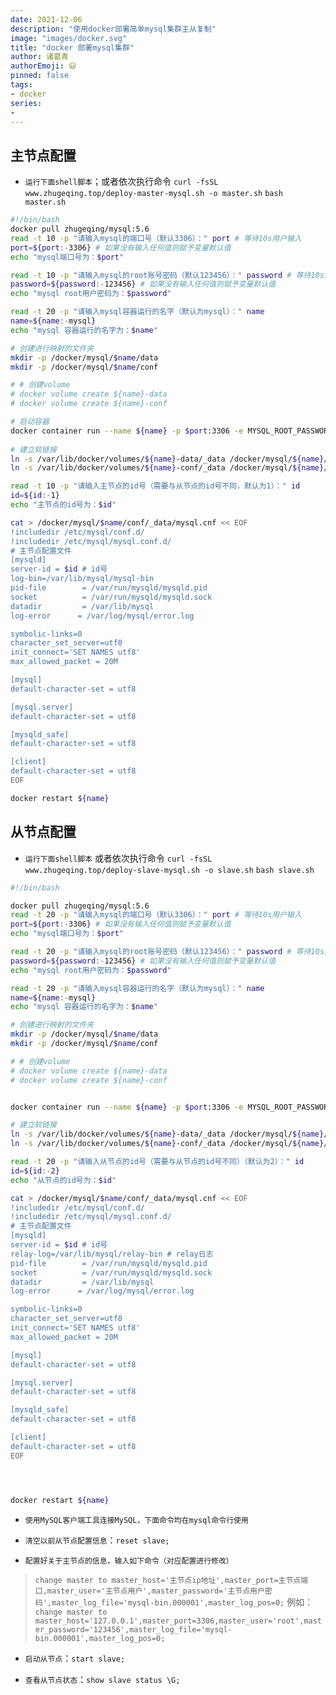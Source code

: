 ```yaml
---
date: 2021-12-06
description: "使用docker部署简单mysql集群主从复制"
image: "images/docker.svg"
title: "docker 部署mysql集群"
author: 诸葛青
authorEmoji: 😃
pinned: false
tags:
- docker
series:
- 
---
```



## 主节点配置

* `运行下面shell脚本`；或者依次执行命令 `curl -fsSL www.zhugeqing.top/deploy-master-mysql.sh -o master.sh` `bash master.sh`
```Shell:deploy-master.sh
#!/bin/bash
docker pull zhugeqing/mysql:5.6
read -t 10 -p "请输入mysql的端口号（默认3306）：" port # 等待10s用户输入
port=${port:-3306} # 如果没有输入任何值则赋予变量默认值
echo "mysql端口号为：$port"

read -t 10 -p "请输入mysql的root账号密码（默认123456）：" password # 等待10s用户输入
password=${password:-123456} # 如果没有输入任何值则赋予变量默认值
echo "mysql root用户密码为：$password"

read -t 20 -p "请输入mysql容器运行的名字（默认为mysql）：" name 
name=${name:-mysql}
echo "mysql 容器运行的名字为：$name"

# 创建进行映射的文件夹
mkdir -p /docker/mysql/$name/data
mkdir -p /docker/mysql/$name/conf

# # 创建volume
# docker volume create ${name}-data
# docker volume create ${name}-conf

# 启动容器
docker container run --name ${name} -p $port:3306 -e MYSQL_ROOT_PASSWORD=$password -d  -v ${name}-conf:/etc/mysql -v ${name}-data:/var/lib/mysql zhugeqing/mysql:5.6
 
# 建立软链接
ln -s /var/lib/docker/volumes/${name}-data/_data /docker/mysql/${name}/data
ln -s /var/lib/docker/volumes/${name}-conf/_data /docker/mysql/${name}/conf

read -t 10 -p "请输入主节点的id号（需要与从节点的id号不同，默认为1）：" id 
id=${id:-1} 
echo "主节点的id号为：$id"

cat > /docker/mysql/$name/conf/_data/mysql.cnf << EOF
!includedir /etc/mysql/conf.d/
!includedir /etc/mysql/mysql.conf.d/
# 主节点配置文件
[mysqld]
server-id = $id # id号
log-bin=/var/lib/mysql/mysql-bin
pid-file        = /var/run/mysqld/mysqld.pid
socket          = /var/run/mysqld/mysqld.sock
datadir         = /var/lib/mysql
log-error      = /var/log/mysql/error.log

symbolic-links=0
character_set_server=utf8
init_connect='SET NAMES utf8'
max_allowed_packet = 20M

[mysql]
default-character-set = utf8

[mysql.server]
default-character-set = utf8

[mysqld_safe]
default-character-set = utf8

[client]
default-character-set = utf8
EOF

docker restart ${name}
```

## 从节点配置

* `运行下面shell脚本` 或者依次执行命令 `curl -fsSL www.zhugeqing.top/deploy-slave-mysql.sh -o slave.sh` `bash slave.sh`
```Shell:deploy:slave.sh
#!/bin/bash

docker pull zhugeqing/mysql:5.6
read -t 20 -p "请输入mysql的端口号（默认3306）：" port # 等待10s用户输入
port=${port:-3306} # 如果没有输入任何值则赋予变量默认值
echo "mysql端口号为：$port"

read -t 20 -p "请输入mysql的root账号密码（默认123456）：" password # 等待10s用户输入
password=${password:-123456} # 如果没有输入任何值则赋予变量默认值
echo "mysql root用户密码为：$password"

read -t 20 -p "请输入mysql容器运行的名字（默认为mysql）：" name 
name=${name:-mysql}
echo "mysql 容器运行的名字为：$name"

# 创建进行映射的文件夹
mkdir -p /docker/mysql/$name/data
mkdir -p /docker/mysql/$name/conf

# # 创建volume
# docker volume create ${name}-data
# docker volume create ${name}-conf


docker container run --name ${name} -p $port:3306 -e MYSQL_ROOT_PASSWORD=$password -d  -v $name-conf:/etc/mysql -v ${name}-data:/var/lib/mysql zhugeqing/mysql:5.6

# 建立软链接
ln -s /var/lib/docker/volumes/${name}-data/_data /docker/mysql/${name}/data
ln -s /var/lib/docker/volumes/${name}-conf/_data /docker/mysql/${name}/conf

read -t 20 -p "请输入从节点的id号（需要与从节点的id号不同）（默认为2）：" id 
id=${id:-2} 
echo "从节点的id号为：$id"

cat > /docker/mysql/$name/conf/_data/mysql.cnf << EOF
!includedir /etc/mysql/conf.d/
!includedir /etc/mysql/mysql.conf.d/
# 主节点配置文件
[mysqld]
server-id = $id # id号
relay-log=/var/lib/mysql/relay-bin # relay日志
pid-file        = /var/run/mysqld/mysqld.pid
socket          = /var/run/mysqld/mysqld.sock
datadir         = /var/lib/mysql
log-error      = /var/log/mysql/error.log

symbolic-links=0
character_set_server=utf8
init_connect='SET NAMES utf8'
max_allowed_packet = 20M

[mysql]
default-character-set = utf8

[mysql.server]
default-character-set = utf8

[mysqld_safe]
default-character-set = utf8

[client]
default-character-set = utf8
EOF




docker restart ${name}
```

* `使用MySQL客户端工具连接MySQL，下面命令均在mysql命令行使用`

* `清空以前从节点配置信息`：`reset slave;`

* `配置好关于主节点的信息，输入如下命令（对应配置进行修改）`
> `change master to master_host='主节点ip地址',master_port=主节点端口,master_user='主节点用户',master_password='主节点用户密码',master_log_file='mysql-bin.000001',master_log_pos=0;`
> 例如：`change master to master_host='127.0.0.1',master_port=3306,master_user='root',master_password='123456',master_log_file='mysql-bin.000001',master_log_pos=0;`


* `启动从节点`：`start slave;`

* `查看从节点状态`：`show slave status \G;`


